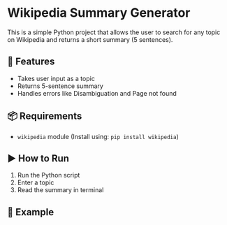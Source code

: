 # Wikipedia Summary Generator

This is a simple Python project that allows the user to search for any topic on Wikipedia and returns a short summary (5 sentences).

## 🔧 Features
- Takes user input as a topic
- Returns 5-sentence summary
- Handles errors like Disambiguation and Page not found

## 📦 Requirements
- `wikipedia` module (Install using: `pip install wikipedia`)

## ▶️ How to Run
1. Run the Python script
2. Enter a topic
3. Read the summary in terminal

## 📌 Example
